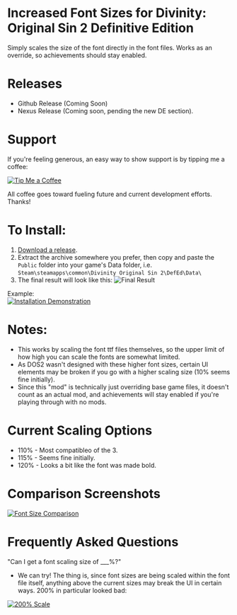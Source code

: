 Increased Font Sizes for Divinity: Original Sin 2 Definitive Edition
=======

Simply scales the size of the font directly in the font files. Works as an override, so achievements should stay enabled.

# Releases
* Github Release (Coming Soon)
* Nexus Release (Coming soon, pending the new DE section).

# Support
If you're feeling generous, an easy way to show support is by tipping me a coffee:

[![Tip Me a Coffee](https://i.imgur.com/NkmwXff.png)](https://ko-fi.com/LaughingLeader)

All coffee goes toward fueling future and current development efforts. Thanks!

# To Install:

1. [Download a release](https://github.com/LaughingLeader-DOS2-Mods/IncreasedFontSizes/releases).
2. Extract the archive somewhere you prefer, then copy and paste the `Public` folder into your game's Data folder, i.e. `Steam\steamapps\common\Divinity Original Sin 2\DefEd\Data\`
3. The final result will look like this: ![Final Result](https://i.imgur.com/NksC28l.png "The location of the mod files.")

Example:  
[![Installation Demonstration](https://thumbs.gfycat.com/RemoteIdenticalLacewing-size_restricted.gif)](https://gfycat.com/RemoteIdenticalLacewing)

# Notes:
* This works by scaling the font ttf files themselves, so the upper limit of how high you can scale the fonts are somewhat limited.
* As DOS2 wasn't designed with these higher font sizes, certain UI elements may be broken if you go with a higher scaling size (10% seems fine initially).
* Since this "mod" is technically just overriding base game files, it doesn't count as an actual mod, and achievements will stay enabled if you're playing through with no mods.

# Current Scaling Options
* 110% - Most compatibleo of the 3.
* 115% - Seems fine initially.
* 120% - Looks a bit like the font was made bold.

# Comparison Screenshots

[![Font Size Comparison](https://thumbs.gfycat.com/FrightenedMiserlyAmericanshorthair-size_restricted.gif)](https://gfycat.com/FrightenedMiserlyAmericanshorthair)

# Frequently Asked Questions
"Can I get a font scaling size of ___%?"
* We can try! The thing is, since font sizes are being scaled within the font file itself, anything above the current sizes may break the UI in certain ways. 200% in particular looked bad:  

 [![200% Scale](https://i.imgur.com/PuhMIDkl.png "Font scaling set to 200%.")](https://i.imgur.com/PuhMIDk.png)
